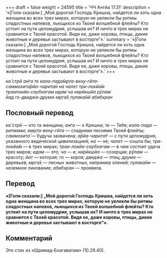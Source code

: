 +++
draft = false
weight = 24595
title = 'ЧЧ Антйа 17.31'
description = '«[Гопи сказали:] „Мой дорогой Господь Кришна, найдется ли хоть одна женщина во всех трех мирах, которую не увлекли бы ритмы сладостных напевов, льющихся из Твоей волшебной флейты? Кто устоит на пути целомудрия, услышав их? И ничто в трех мирах не сравнится с Твоей красотой. Видя ее, даже коровы, птицы, дикие животные и деревья застывают в восторге“».'
summary = '«[Гопи сказали:] „Мой дорогой Господь Кришна, найдется ли хоть одна женщина во всех трех мирах, которую не увлекли бы ритмы сладостных напевов, льющихся из Твоей волшебной флейты? Кто устоит на пути целомудрия, услышав их? И ничто в трех мирах не сравнится с Твоей красотой. Видя ее, даже коровы, птицы, дикие животные и деревья застывают в восторге“».'
+++

_ка̄ стрй ан̇га те кала-пада̄мр̣та-вен̣у-гӣта-  
саммохита̄рйа-чарита̄н на чалет три-локйа̄м  
траилокйа-саубхагам идам̇ ча нирӣкшйа рӯпам̇  
йад го-двиджа-друма-мр̣га̄х̣ пулака̄нй абибхран_

## Пословный перевод

_ка̄_ _стрӣ_ — кто та женщина; _ан̇га_ — о Кришна; _те_ — Тебя; _кала_\-_пада_ — ритмами; _амр̣та_\-_вен̣у_\-_гӣта_ — сладкими песнями Твоей флейты; _саммохита̄_ — будучи захвачена; _а̄рйа_\-_чарита̄т_ — с пути целомудрия, указанного ведической цивилизацией; _на_ — не; _чалет_ — сошла бы; _три_\-_локйа̄м_ — в трех мирах; _траи_\-_локйа_\-_саубхагам_ — в чем состоит удача трех миров; _идам_ — это; _ча_ — и; _нирӣкшйа_ — созерцая; _рӯпам_ — красоту; _йат_ — которая; _го_ — коров; _двиджа_ — птиц; _друма_ — деревьев; _мр̣га̄х̣_ — лесных животных, например оленей; _пулака̄ни_ — неземное ликование; _абибхран_ — проявила.

## Перевод

**«\[Гопи сказали:\] „Мой дорогой Господь Кришна, найдется ли хоть одна женщина во всех трех мирах, которую не увлекли бы ритмы сладостных напевов, льющихся из Твоей волшебной флейты? Кто устоит на пути целомудрия, услышав их? И ничто в трех мирах не сравнится с Твоей красотой. Видя ее, даже коровы, птицы, дикие животные и деревья застывают в восторге“».**

## Комментарий

Это стих из «Шримад-Бхагаватам» (10.29.40).
